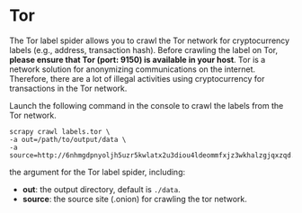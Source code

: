 # Tor

The Tor label spider allows you to crawl the Tor network for cryptocurrency labels (e.g., address, transaction hash). 
Before crawling the label on Tor, **please ensure that Tor (port: 9150) is available in your host**.
Tor is a network solution for anonymizing communications on the internet.
Therefore, there are a lot of illegal activities using cryptocurrency for transactions in the Tor network.

Launch the following command in the console to crawl the labels from the Tor network.

```shell
scrapy crawl labels.tor \
-a out=/path/to/output/data \
-a source=http://6nhmgdpnyoljh5uzr5kwlatx2u3diou4ldeommfxjz3wkhalzgjqxzqd.onion
```

the argument for the Tor label spider, including:

- **out**: the output directory, default is `./data`.
- **source**: the source site (.onion) for crawling the tor network.